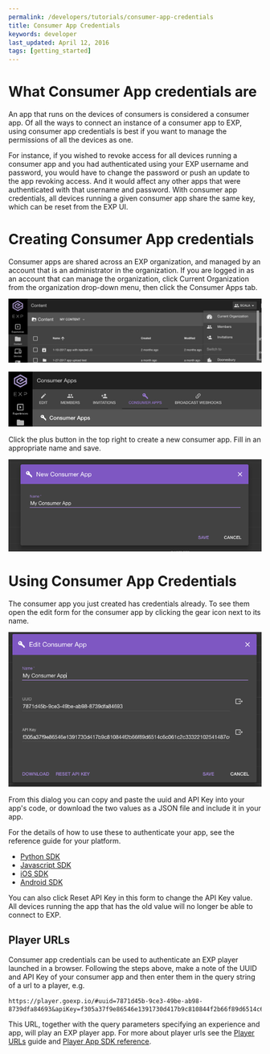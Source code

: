 ```yaml
---
permalink: /developers/tutorials/consumer-app-credentials
title: Consumer App Credentials
keywords: developer
last_updated: April 12, 2016
tags: [getting_started]
---
```


# What Consumer App credentials are

An app that runs on the devices of consumers is considered a consumer app. Of all the ways to connect an instance of a consumer app to EXP,
using consumer app credentials is best if you want to manage the permissions of all the devices as one.

For instance, if you wished to revoke access for all devices running a consumer app and you had authenticated using your EXP username and password,
you would have to change the password or push an update to the app revoking access. And it would affect any other apps that were
authenticated with that username and password. With consumer app credentials, all devices running a given consumer app share the same key,
which can be reset from the EXP UI.

# Creating Consumer App credentials

Consumer apps are shared across an EXP organization, and managed by an account that is an administrator in the organization. If you are logged
in as an account that can manage the organization, click Current Organization from the organization drop-down menu, then click the Consumer Apps
tab.

![Current Organization](/images/tutorials/consumer-app-credentials/current-organization.png "Current Organization")

![Consumer Apps Tab](/images/tutorials/consumer-app-credentials/consumer-apps-tab.png "Consumer Apps Tab")

Click the plus button in the top right to create a new consumer app. Fill in an appropriate name and save.

![New Consumer App Form](/images/tutorials/consumer-app-credentials/new-consumer-app-form.png "New Consumer App Form")

# Using Consumer App Credentials

The consumer app you just created has credentials already. To see them open the edit form for the consumer app by clicking the gear icon next to its name.

![Edit Consumer App Form](/images/tutorials/consumer-app-credentials/edit-consumer-app-form.png "Edit Consumer App Form")

From this dialog you can copy and paste the uuid and API Key into your app's code, or download the two values as a JSON file and include it in your app.

For the details of how to use these to authenticate your app, see the reference guide for your platform.

* [Python SDK]({{site.baseurl}}/developers/reference/python-sdk#starting-the-sdk)
* [Javascript SDK]({{site.baseurl}}/developers/reference/javascript-sdk#starting-the-sdk)
* [iOS SDK]({{site.baseurl}}/developers/reference/ios-sdk#starting-the-sdk)
* [Android SDK]({{site.baseurl}}/developers/reference/android-sdk#starting-the-sdk)

You can also click Reset API Key in this form to change the API Key value. All devices running the app that has the old value will no longer be able
to connect to EXP.

## Player URLs

Consumer app credentials can be used to authenticate an EXP player launched in a browser. Following the steps above, make a note of the UUID and API Key
of your consumer app and then enter them in the query string of a url to a player, e.g.

```
https://player.goexp.io/#uuid=7871d45b-9ce3-49be-ab98-8739dfa84693&apiKey=f305a37f9e86546e1391730d417b9c810844f2b66f89d6514c6c061c2c33322102541487c64ad53f92c2de5fe2240915
```

This URL, together with the query parameters specifying an experience and app, will play an EXP player app. For more about player urls see the
[Player URLs]({{site.baseurl}}/developers/tutorials/player-urls) guide and [Player App SDK reference]({{site.baseurl}}/developers/reference/player-app-sdk#url-parameters).
